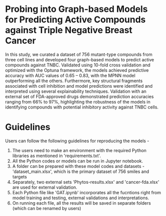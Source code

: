 # Probing into Graph-based Models for Predicting Active Compounds against Triple Negative Breast Cancer
In this study, we curated a dataset of 756 mutant-type compounds from three cell lines and developed four graph-based models to predict active compounds against TNBC. Validated using 10-fold cross validation and optimized with the Optuna framework, the models achieved predictive accuracy with AUC values of 0.65 – 0.83, with the MPNN model outperforming all the others. Furthermore, key structural fragments associated with cell inhibition and model predictions were identified and interpreted using several explainability techniques. Validation with an external set of FDA-approved drugs demonstrated prediction accuracies ranging from 66% to 97%, highlighting the robustness of the models in identifying compounds with potential inhibitory activity against TNBC cells. 

# Guidelines
Users can follow the following guidelines for reproducing the models - 
1. The users need to make an environment with the required Python libraries as mentioned in 'requirements.txt'.
2. All the Python codes or models can be run in Jupyter notebook.
3. A folder can be prepared with these model codes and datasets - 'dataset_main.xlsx', which is the primary dataset of 756 smiles and targets
4. Separately, two external sets 'Phytos-results.xlsx' and 'cancer-fda.xlsx' are used for external validation.
5. Each Python file like 'GAT.ipynb' incorporates all the fucntions right from model training and testing, external validations and interpretations.
6. On running each file, all the results will be saved in separate folders (which can be renamed by users) 
